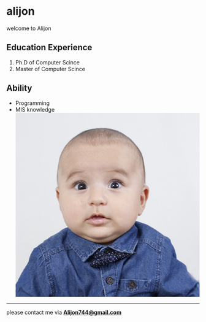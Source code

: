 # alijon
welcome to Alijon
## Education Experience
1. Ph.D of Computer Scince
2. Master of Computer Scince
## Ability
- Programming
- MIS knowledge
![My photo](/16.jpg)
----------------------------------------
please contact me via **Alijon744@gmail.com**
